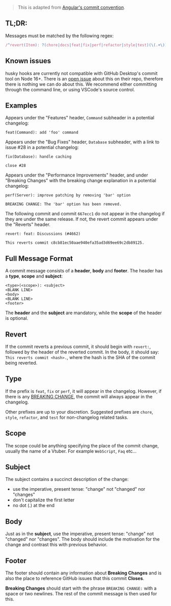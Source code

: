 > This is adapted from [Angular's commit convention](https://github.com/conventional-changelog/conventional-changelog/tree/master/packages/conventional-changelog-angular).

## TL;DR:

Messages must be matched by the following regex:

```js
/^revert(Item): ?(chore|docs|feat|fix|perf|refactor|style|test)(\(.+\))?: .{1,72}/;
```

## Known issues

husky hooks are currently not compatible with GitHub Desktop's commit tool on Node 16+. There is an [open issue](https://github.com/desktop/desktop/issues/12562) about this on their repo, therefore there is nothing we can do about this. We recommend either committing through the command line, or using VSCode's source control.

## Examples

Appears under the "Features" header, `Command` subheader in a potential changelog:

```
feat(Command): add 'foo' command
```

Appears under the "Bug Fixes" header, `Database` subheader, with a link to issue #28 in a potential changelog:

```
fix(Database): handle caching

close #28
```

Appears under the "Performance Improvements" header, and under "Breaking Changes" with the breaking change explanation in a potential changelog:

```
perf(Server): improve patching by removing 'bar' option

BREAKING CHANGE: The 'bar' option has been removed.
```

The following commit and commit `667ecc1` do not appear in the changelog if they are under the same release. If not, the revert commit appears under the "Reverts" header.

```
revert: feat: Discussions (#4662)

This reverts commit c8cb81ec50aae940efa35ad3d69ee69c2db89125.
```

## Full Message Format

A commit message consists of a **header**, **body** and **footer**. The header has a **type**, **scope** and **subject**:

```
<type>(<scope>): <subject>
<BLANK LINE>
<body>
<BLANK LINE>
<footer>
```

The **header** and the **subject** are mandatory, while the **scope** of the header is optional.

## Revert

If the commit reverts a previous commit, it should begin with `revert:`, followed by the header of the reverted commit. In the body, it should say: `This reverts commit <hash>.`, where the hash is the SHA of the commit being reverted.

## Type

If the prefix is `feat`, `fix` or `perf`, it will appear in the changelog. However, if there is any [BREAKING CHANGE](#footer), the commit will always appear in the changelog.

Other prefixes are up to your discretion. Suggested prefixes are `chore`, `style`, `refactor`, and `test` for non-changelog related tasks.

## Scope

The scope could be anything specifying the place of the commit change, usually the name of a Vtuber. For example `WebScript`, `Faq` etc...

## Subject

The subject contains a succinct description of the change:

- use the imperative, present tense: "change" not "changed" nor "changes"
- don't capitalize the first letter
- no dot (.) at the end

## Body

Just as in the **subject**, use the imperative, present tense: "change" not "changed" nor "changes". The body should include the motivation for the change and contrast this with previous behavior.

## Footer

The footer should contain any information about **Breaking Changes** and is also the place to reference GitHub issues that this commit **Closes**.

**Breaking Changes** should start with the phrase `BREAKING CHANGE:` with a space or two newlines. The rest of the commit message is then used for this.
